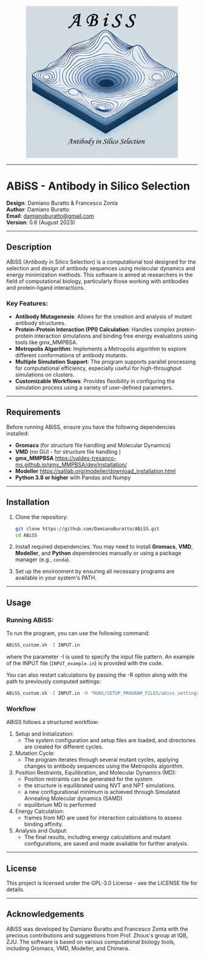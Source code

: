 
<!-- Centered Logo with Descriptive Alt Text -->
<p align="center">
  <img 
    src="ABiSS_logo.png" 
    alt="ABiSS Logo:  antibody-antigen going deep into energy well" 
    width="400" 
    height="auto" 
  />
</p>

<!-- Optional: Add a line break or divider -->
---

# ABiSS - Antibody in Silico Selection

**Design**: Damiano Buratto & Francesco Zonta  
**Author**: Damiano Buratto  
**Email**: damianoburatto@gmail.com  
**Version**: 0.6 (August 2023)  

---

## Description

ABiSS (Antibody in Silico Selection) is a computational tool designed for the selection and design of antibody sequences using molecular dynamics and energy minimization methods. This software is aimed at researchers in the field of computational biology, particularly those working with antibodies and protein-ligand interactions.

### Key Features:
- **Antibody Mutagenesis**: Allows for the creation and analysis of mutant antibody structures.
- **Protein-Protein Interaction (PPI) Calculation**: Handles complex protein-protein interaction simulations and binding free energy evaluations using tools like gmx_MMPBSA.
- **Metropolis Algorithm**: Implements a Metropolis algorithm to explore different conformations of antibody mutants.
- **Multiple Simulation Support**: The program supports parallel processing for computational efficiency, especially useful for high-throughput simulations on clusters.
- **Customizable Workflows**: Provides flexibility in configuring the simulation process using a variety of user-defined parameters.

---

## Requirements

Before running ABiSS, ensure you have the following dependencies installed:

- **Gromacs** (for structure file handling and Molecular Dynamics)
- **VMD** (no GUI - for structure file handling )
- **gmx_MMPBSA** https://valdes-tresanco-ms.github.io/gmx_MMPBSA/dev/installation/  
- **Modeller** https://salilab.org/modeller/download_installation.html  
- **Python 3.8 or higher** with Pandas and Numpy
<!-- **Antechamber** (optional, for force field parameterization) -->
<!-- **OpenBabel** (optional, but strongly recommended for molecular format conversions) -->

---

## Installation

1. Clone the repository:
    ```bash
    git clone https://github.com/DamianoBuratto/ABiSS.git
    cd ABiSS
    ```

2. Install required dependencies. You may need to install **Gromacs**, **VMD**, **Modeller**, and **Python** dependencies manually or using a package manager (e.g., `conda`).

3. Set up the environment by ensuring all necessary programs are available in your system's PATH.

---

## Usage

### Running ABiSS:

To run the program, you can use the following command:

```bash
ABiSS_custom.sh -I INPUT.in 
```
where the parameter -I is used to specify the input file pattern. An example of the INPUT file (`INPUT_example.in`) is provided with the code.

You can also restart calculations by passing the -R option along with the path to previously computed settings:

```bash
ABiSS_custom.sh -I INPUT.in -R "RUN1/SETUP_PROGRAM_FILES/abiss_settings.sh"
```

### Workflow
ABiSS follows a structured workflow:

1. Setup and Initialization:
   - The system configuration and setup files are loaded, and directories are created for different cycles.
2. Mutation Cycle:
   - The program iterates through several mutant cycles, applying changes to antibody sequences using the Metropolis algorithm.
3. Position Restraints, Equilibration, and Molecular Dynamics (MD):
   - Position restraints can be generated for the system
   - the structure is equilibrated using NVT and NPT simulations.
   - a new configurational minimum is achieved through Simulated Annealing Molecular dynamics (SAMD)
   - equilibrium MD is performed
4. Energy Calculation:
   - frames from MD are used for interaction calculations to assess binding affinity.
6. Analysis and Output:
   - The final results, including energy calculations and mutant configurations, are saved and made available for further analysis.

<!-- ### Example Usage
#### Generating a New Mutation:
```bash
MakeNewMutant_Modeller.py "${complex_FILE}.pdb" -s "${SystemName}" -o "./Mutant${SEQUENCE}" \
    -rl ${TargetResidueList} -rw ${resid_be_decomp_files[*]} -v
```
#### Running MD Simulations:
```bash
run_md_for_every_cycle "system_equil.gro" "${topName}" "${tprFILE}" "${trjNAME}"
```
-->


---

## License
This project is licensed under the GPL-3.0 License - see the LICENSE file for details.

---

## Acknowledgements
ABiSS was developed by Damiano Buratto and Francesco Zonta with the precious contributions and suggestions from Prof. Zhous's group at IQB, ZJU. 
The software is based on various computational biology tools, including Gromacs, VMD, Modeller, and Chimera.



